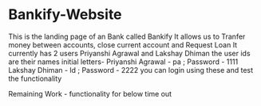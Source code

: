 # Bankify-Website


This is the landing page of an Bank called Bankify
It allows us to Tranfer money between accounts, close current account and Request Loan
It currently has 2 users Priyanshi Agrawal and Lakshay Dhiman the user ids are their names initial letters-
Priyanshi Agrawal - pa ; Password - 1111
Lakshay Dhiman - ld ; Password - 2222
you can login using these and test the functionality

Remaining Work - functionality for below time out
